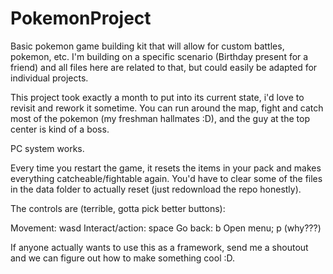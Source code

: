 # PokemonProject
Basic pokemon game building kit that will allow for custom battles, pokemon, etc.  I'm building on a specific scenario (Birthday present for a friend) and all files here are related to that, but could easily be adapted for individual projects.

This project took exactly a month to put into its current state, i'd love to revisit and rework it sometime.
You can run around the map, fight and catch most of the pokemon (my freshman hallmates :D), and the guy at the top center is kind of a boss. 

PC system works.

Every time you restart the game, it resets the items in your pack and makes everything catcheable/fightable again.  You'd have to clear some of the files in the data folder to actually reset (just redownload the repo honestly).

The controls are (terrible, gotta pick better buttons): 

Movement: wasd
Interact/action: space
Go back: b
Open menu; p (why???)

If anyone actually wants to use this as a framework, send me a shoutout and we can figure out how to make something cool :D.
